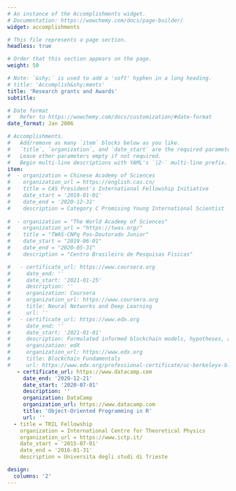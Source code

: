```yaml
---
# An instance of the Accomplishments widget.
# Documentation: https://wowchemy.com/docs/page-builder/
widget: accomplishments

# This file represents a page section.
headless: true

# Order that this section appears on the page.
weight: 50

# Note: `&shy;` is used to add a 'soft' hyphen in a long heading.
# title: 'Accomplish&shy;ments'
title: 'Research grants and Awards'
subtitle:

# Date format
#   Refer to https://wowchemy.com/docs/customization/#date-format
date_format: Jan 2006

# Accomplishments.
#   Add/remove as many `item` blocks below as you like.
#   `title`, `organization`, and `date_start` are the required parameters.
#   Leave other parameters empty if not required.
#   Begin multi-line descriptions with YAML's `|2-` multi-line prefix.
item:
#  - organization = Chinese Academy of Sciences
#    organization_url = https://english.cas.cn/
#    title = CAS President's International Fellowship Initiative
#    date_start = '2019-01-01'
#    date_end = '2020-12-31'
#    description = Category C Promising Young International Scientist
    
#  - organization = "The World Academy of Sciences"
#    organization_url = "https://twas.org/"
#    title = "TWAS-CNPq Pos-Doutorado Junior"
#    date_start = "2019-06-01"
#    date_end = "2020-05-31"
#    description = "Centro Brasileiro de Pesquisas Fisicas"  

#   - certificate_url: https://www.coursera.org
#     date_end: ''
#     date_start: '2021-01-25'
#     description: ''
#     organization: Coursera
#     organization_url: https://www.coursera.org
#     title: Neural Networks and Deep Learning
#     url: ''
#   - certificate_url: https://www.edx.org
#     date_end: ''
#     date_start: '2021-01-01'
#     description: Formulated informed blockchain models, hypotheses, and use cases.
#     organization: edX
#     organization_url: https://www.edx.org
#     title: Blockchain Fundamentals
#     url: https://www.edx.org/professional-certificate/uc-berkeleyx-blockchain-fundamentals
   - certificate_url: https://www.datacamp.com
     date_end: '2020-12-21'
     date_start: '2020-07-01'
     description: ''
     organization: DataCamp
     organization_url: https://www.datacamp.com
     title: 'Object-Oriented Programming in R'
     url: ''
  - title = TRIL Fellowship
    organization = International Centre for Theoretical Physics
    organization_url = https://www.ictp.it/
    date_start = '2015-07-01'
    date_end = '2016-01-31'
    description = Universita degli studi di Trieste

design:
  columns: '2'
---
```

 
